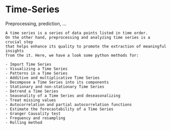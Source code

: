 # Time-Series
Preprocessing, prediction, ...
    
    A time series is a series of data points listed in time order. 
    On the other hand, preprocessing and analyzing time series is a crucial step 
    that helps enhance its quality to promote the extraction of meaningful insights 
    from the it. Here, we have a look some python methods for:
    
    - Import Time Series
    - Visualizing a Time Series
    - Patterns in a Time Series
    - Additive and multiplicative Time Series
    - Decompose a Time Series into its components
    - Stationary and non-stationary Time Series
    - Detrend a Time Series
    - Seasonality of a Time Series and deseasonalizing
    - Treat missing values 
    - Autocorrelation and partial autocorrelation functions
    - Estimate the forecastability of a Time Series
    - Granger Causality test 
    - Frequency and resampling
    - Rolling method
